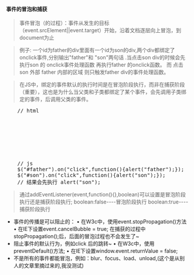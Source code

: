 ####  事件的冒泡和捕获
>事件冒泡（的过程）：事件从发生的目标（event.srcElement||event.target）开始，沿着文档逐层向上冒泡，到document为止

>例子:  一个id为father的div里面有一个id为son的div,两个div都绑定了onclick事件,分别输出"father"和
"son"两句话 .当点击son div的时候会先执行son 的 onclick事件处理函数 再执行father 的onclick函数。
而 点击son 外部 father 内部的区域 则只触发father div的事件处理函数。

> 在JS中，绑定的事件默认的执行时间是在冒泡阶段执行，而非在捕获阶段（重要），这也是为什么当父类和子类都绑定了某个事件，会先调用子类绑定的事件，后调用父类的事件。
<pre>
    // html
    <div id="father">
        <div id="son">
        </div>
    </div>
    // js
    $("#father").on("click",function(){alert("father");});
    $("#son").on("click",function(){alert("son");});
    // 结果会先执行 alert("son");
</pre>
> 通过addEventListener(event,function(){},boolean)可以设置是冒泡阶段执行还是捕获阶段执行;
boolean:false----冒泡阶段执行
boolean:true----捕获阶段执行

- 事件的传播是可以阻止的：
• 在W3c中，使用event.stopPropagation()方法
• 在IE下设置event.cancelBubble = true;
在捕获的过程中stopPropagation();后，后面的冒泡过程也不会发生了~
- 阻止事件的默认行为，例如click <a>后的跳转~
• 在W3c中，使用preventDefault()方法;
• 在IE下设置window.event.returnValue = false;
- 不是所有的事件都能冒泡，例如：blur、focus、load、unload,(这个是从别人的文章里摘过来的,我没测试)